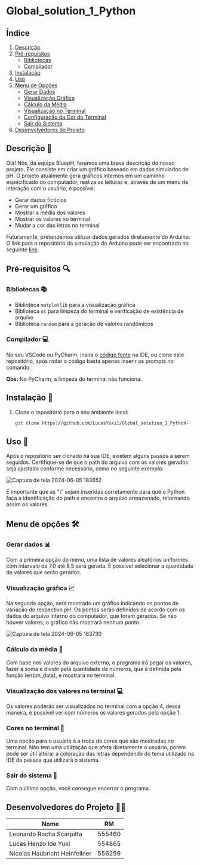 # Global_solution_1_Python

## Índice

1. [Descrição](#descrição-memo)
2. [Pré-requisitos](#pré-requisitos-mag)
   - [Bibliotecas](#bibliotecas-books)
   - [Compilador](#compilador-computer)
3. [Instalação](#instalação-arrows_counterclockwise)
4. [Uso](#uso-rocket)
5. [Menu de Opções](#menu-de-opções-hammer_and_wrench)
   - [Gerar Dados](#gerar-dados-bar_chart)
   - [Visualização Gráfica](#visualização-gráfica-chart_with_upwards_trend)
   - [Cálculo da Média](#cálculo-da-média-abacus)
   - [Visualização no Terminal](#visualização-dos-valores-no-terminal-computer)
   - [Configuração da Cor do Terminal](#cores-no-terminal-art)
   - [Sair do Sistema](#sair-do-sistema-door)
6. [Desenvolvedores do Projeto](#desenvolvedores-do-projeto-man_technologist)

## Descrição :memo:

Olá! Nós, da equipe BluepH, faremos uma breve descrição do nosso projeto. Ele consiste em criar um gráfico baseado em dados simulados de pH. O projeto atualmente gera gráficos internos em um caminho especificado do computador, realiza as leituras e, através de um menu de interação com o usuário, é possível:

- Gerar dados fictícios
- Gerar um gráfico
- Mostrar a média dos valores
- Mostrar os valores no terminal
- Mudar a cor das letras no terminal

Futuramente, pretendemos utilizar dados gerados diretamente do Arduino. O link para o repositório da simulação do Arduino pode ser encontrado no seguinte [link](https://github.com/LucasYuki1/Global_solution_1_Edge).

## Pré-requisitos :mag:

### Bibliotecas :books:

- Biblioteca `matplotlib` para a visualização gráfica
- Biblioteca `os` para limpeza do terminal e verificação de existência de arquivo
- Biblioteca `random` para a geração de valores randômicos

### Compilador :computer:

No seu VSCode ou PyCharm, insira o [código fonte](https://github.com/LucasYuki1/Global_solution_1_Python-/blob/main/Global_solution/gs.py) na IDE, ou clone este repositório, após rodar o código basta apenas inserir os prompts no comando.

**Obs:** No PyCharm, a limpeza do terminal não funciona.

## Instalação :arrows_counterclockwise:

1. Clone o repositório para o seu ambiente local:
   ```bash
   git clone https://github.com/LucasYuki1/Global_solution_1_Python-

## Uso :rocket:

Após o repositório ser clonado na sua IDE, existem alguns passos a serem seguidos. Certifique-se de que o path do arquivo com os valores gerados seja ajustado conforme necessário, como no seguinte exemplo:

![Captura de tela 2024-06-05 183652](https://github.com/LucasYuki1/Global_solution_1_Python-/assets/148162404/cccf9fd6-6706-475c-a9f2-bbdbf7bcc7f9)

É importante que as "\\" sejam inseridas corretamente para que o Python faça a identificação do path e encontre o arquivo armazenado, retornando assim os valores.

## Menu de opções :hammer_and_wrench:

### Gerar dados :bar_chart:

Com a primeira opção do menu, uma lista de valores aleatórios uniformes com intervalo de 7.0 até 8.5 será gerada. É possível selecionar a quantidade de valores que serão gerados.

### Visualização gráfica :chart_with_upwards_trend:

Na segunda opção, será mostrado um gráfico indicando os pontos de variação do respectivo pH. Os pontos serão definidos de acordo com os dados do arquivo interno do computador, que foram gerados. Se não houver valores, o gráfico não mostrará nenhum ponto.

![Captura de tela 2024-06-05 183730](https://github.com/LucasYuki1/Global_solution_1_Python-/assets/148162404/61c54930-cf72-4f5c-9c3b-b5864d638b6b)

### Cálculo da média :abacus:

Com base nos valores do arquivo externo, o programa irá pegar os valores, fazer a soma e dividir pela quantidade de números, que é definida pela função len(ph_data), e mostrará no terminal.

### Visualização dos valores no terminal :computer:

Os valores poderão ser visualizados no terminal com a opção 4, dessa maneira, é possível ver com números os valores gerados pela opção 1.

### Cores no terminal :art:

Uma opção para o usuário é a troca de cores que são mostradas no terminal. Não tem uma utilização que afeta diretamente o usuário, porém pode ser útil alterar a coloração das letras dependendo do tema utilizado na IDE da pessoa que utilizará o sistema.

### Sair do sistema :door:

Com a última opção, você consegue encerrar o programa.

## Desenvolvedores do Projeto :man_technologist:

| Nome                          | RM      |
|-------------------------------|---------|
| Leonardo Rocha Scarpitta      | 555460  |
| Lucas Henzo Ide Yuki          | 554865  |
| Nicolas Haubricht Heinfellner | 556259  |
